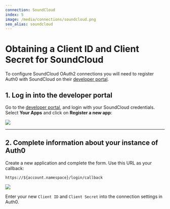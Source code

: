 ```yaml
---
connection: SoundCloud
index: 5
image: /media/connections/soundcloud.png
seo_alias: soundcloud
---
```


# Obtaining a Client ID and Client Secret for SoundCloud

To configure SoundCloud OAuth2 connections you will need to register Auth0 with SoundCloud on their [developer portal](http://developers.soundcloud.com/).

## 1. Log in into the developer portal
Go to the [developer portal](http://developers.soundcloud.com/), and login with your SoundCloud credentials. Select __Your Apps__ and click on __Register a new app__:

![](/media/articles/connections/social/soundcloud/soundcloud-devportal-1.png)

---

## 2. Complete information about your instance of Auth0

Create a new application and complete the form. Use this URL as your callback:

	https://${account.namespace}/login/callback

![](/media/articles/connections/social/soundcloud/soundcloud-devportal-2.png)

Enter your new `Client ID` and `Client Secret` into the connection settings in Auth0.
